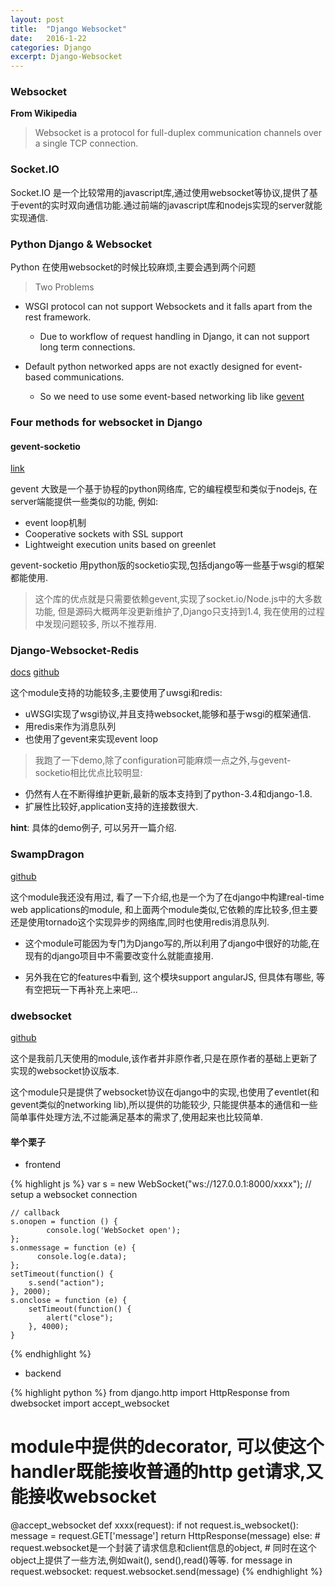```yaml
---
layout: post
title:  "Django Websocket"
date:   2016-1-22
categories: Django
excerpt: Django-Websocket
---
```


### Websocket

__From Wikipedia__
> Websocket is a protocol for full-duplex communication channels over a single TCP connection.

### Socket.IO
Socket.IO 是一个比较常用的javascript库,通过使用websocket等协议,提供了基于event的实时双向通信功能.通过前端的javascript库和nodejs实现的server就能实现通信.

### Python Django & Websocket

Python 在使用websocket的时候比较麻烦,主要会遇到两个问题

> Two Problems

- WSGI protocol can not support Websockets and it falls apart from the rest framework.
  - Due to workflow of request handling in Django, it can not support long term connections.

- Default python networked apps are not exactly designed for event-based communications.
  - So we need to use some event-based networking lib like [gevent](https://github.com/gevent/gevent)


### Four methods for websocket in Django

#### gevent-socketio

[link](https://github.com/abourget/gevent-socketio)

gevent 大致是一个基于协程的python网络库, 它的编程模型和类似于nodejs, 在server端能提供一些类似的功能, 例如:

- event loop机制
- Cooperative sockets with SSL support
- Lightweight execution units based on greenlet

gevent-socketio 用python版的socketio实现,包括django等一些基于wsgi的框架都能使用.

> 这个库的优点就是只需要依赖gevent,实现了socket.io/Node.js中的大多数功能, 但是源码大概两年没更新维护了,Django只支持到1.4, 我在使用的过程中发现问题较多, 所以不推荐用.


### Django-Websocket-Redis

[docs](http://django-websocket-redis.readthedocs.org/en/latest/introduction.html)
[github](https://github.com/jrief/django-websocket-redis)

这个module支持的功能较多,主要使用了uwsgi和redis:

- uWSGI实现了wsgi协议,并且支持websocket,能够和基于wsgi的框架通信.
- 用redis来作为消息队列
- 也使用了gevent来实现event loop

> 我跑了一下demo,除了configuration可能麻烦一点之外,与gevent-socketio相比优点比较明显:

- 仍然有人在不断得维护更新,最新的版本支持到了python-3.4和django-1.8.
- 扩展性比较好,application支持的连接数很大.

__hint__: 具体的demo例子, 可以另开一篇介绍.


### SwampDragon

[github](https://github.com/jonashagstedt/swampdragon)

这个module我还没有用过, 看了一下介绍,也是一个为了在django中构建real-time web applications的module,
和上面两个module类似,它依赖的库比较多,但主要还是使用tornado这个实现异步的网络库,同时也使用redis消息队列.

- 这个module可能因为专门为Django写的,所以利用了django中很好的功能,在现有的django项目中不需要改变什么就能直接用.

- 另外我在它的features中看到, 这个模块support angularJS, 但具体有哪些, 等有空把玩一下再补充上来吧...


### dwebsocket

[github](https://github.com/duanhongyi/dwebsocket)

这个是我前几天使用的module,该作者并非原作者,只是在原作者的基础上更新了实现的websocket协议版本.

这个module只是提供了websocket协议在django中的实现,也使用了eventlet(和gevent类似的networking lib),所以提供的功能较少, 只能提供基本的通信和一些简单事件处理方法,不过能满足基本的需求了,使用起来也比较简单.

#### 举个栗子

- frontend

{% highlight js %}
    var s = new WebSocket("ws://127.0.0.1:8000/xxxx"); // setup a websocket connection

    // callback
    s.onopen = function () {
            console.log('WebSocket open');
    };
    s.onmessage = function (e) {
          console.log(e.data);
    };
    setTimeout(function() {
        s.send("action");
    }, 2000);
    s.onclose = function (e) {
        setTimeout(function() {
            alert("close");
        }, 4000);
    }
{% endhighlight %}

- backend

{% highlight python %}
  from django.http import HttpResponse
  from dwebsocket import accept_websocket

  # module中提供的decorator, 可以使这个handler既能接收普通的http get请求,又能接收websocket
  @accept_websocket
  def xxxx(request):
      if not request.is_websocket():
          message = request.GET['message']
          return HttpResponse(message)
      else:
          # request.websocket是一个封装了请求信息和client信息的object,
          # 同时在这个object上提供了一些方法,例如wait(), send(),read()等等.
          for message in request.websocket:
              request.websocket.send(message)
{% endhighlight %}







